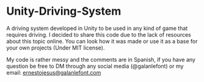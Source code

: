 # Unity-Driving-System
A driving system developed in Unity to be used in any kind of game that requires driving. I decided to share this code due to the lack of resources about this topic online. You can look how it was made or use it as a base for your own projects (Under MIT license).

My code is rather messy and the comments are in Spanish, if you have any question be free to DM through any social media (@galanlefont) or my email: ernestojesus@galanlefont.com
